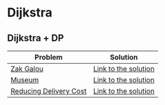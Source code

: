 # Dijkstra

## Dijkstra + DP

Problem | Solution
------- | --------
[Zak Galou](https://www.urionlinejudge.com.br/judge/pt/problems/view/1409) | [Link to the solution](https://github.com/danielvitor2d/Problem-Set/blob/main/Dijkstra/ZakGalou/ZakGalou.cpp)
[Museum](https://www.urionlinejudge.com.br/judge/pt/problems/view/2308) | [Link to the solution](https://github.com/danielvitor2d/Problem-Set/blob/main/Dijkstra/Museum/Museum.cpp)
[Reducing Delivery Cost](https://codeforces.com/contest/1433/problem/G) | [Link to the solution](https://github.com/danielvitor2d/Problem-Set/blob/main/Dijkstra/ReducingDeliveryCost/ReducingDeliveryCost.cpp)